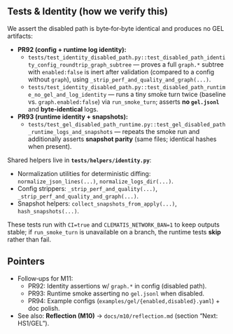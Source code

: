 ## Tests & Identity (how we verify this)

We assert the disabled path is byte‑for‑byte identical and produces no GEL artifacts:

- **PR92 (config + runtime log identity):**
  - `tests/test_identity_disabled_path.py::test_disabled_path_identity_config_roundtrip_graph_subtree` — proves a full `graph.*` subtree with `enabled:false` is inert after validation (compared to a config without `graph`), using `_strip_perf_and_quality_and_graph(...)`.
  - `tests/test_identity_disabled_path.py::test_disabled_path_runtime_no_gel_and_log_identity` — runs a tiny smoke turn twice (baseline vs. `graph.enabled:false`) via `run_smoke_turn`; asserts **no `gel.jsonl`** and **byte‑identical** logs.
- **PR93 (runtime identity + snapshots):**
  - `tests/test_gel_disabled_path_runtime.py::test_gel_disabled_path_runtime_logs_and_snapshots` — repeats the smoke run and additionally asserts **snapshot parity** (same files; identical hashes when present).

Shared helpers live in **`tests/helpers/identity.py`**:

- Normalization utilities for deterministic diffing: `normalize_json_lines(...)`, `normalize_logs_dir(...)`.
- Config strippers: `_strip_perf_and_quality(...)`, `_strip_perf_and_quality_and_graph(...)`.
- Snapshot helpers: `collect_snapshots_from_apply(...)`, `hash_snapshots(...)`.

These tests run with `CI=true` and `CLEMATIS_NETWORK_BAN=1` to keep outputs stable; if `run_smoke_turn` is unavailable on a branch, the runtime tests **skip** rather than fail.

## Pointers

- Follow‑ups for M11:
  - PR92: Identity assertions w/ `graph.*` in config (disabled path).
  - PR93: Runtime smoke asserting no `gel.jsonl` when disabled.
  - PR94: Example configs (`examples/gel/{enabled,disabled}.yaml`) + doc polish.
- See also: **Reflection (M10)** → `docs/m10/reflection.md` (section “Next: HS1/GEL”).
